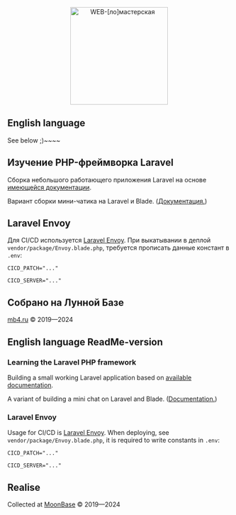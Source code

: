<p align="center">
<a href="https://lb8.ru/"><img style="width: 220px" src="https://lb8.ru/images/svg/logo-admin-ru.svg" alt="WEB-[ло]мастерская"></a>
</p>

## English language

See below ;)~~~~

## Изучение PHP-фреймворка Laravel

Сборка небольшого работающего приложения Laravel на основе [имеющейся документации](https://bootcamp.laravel.com/).

Вариант сборки мини-чатика на Laravel и Blade. ([Документация.](https://bootcamp.laravel.com/blade/installation)) 

## Laravel Envoy

Для CI/CD используется [Laravel Envoy](https://laravel.com/docs/11.x/envoy).
При выкатывании в деплой `vendor/package/Envoy.blade.php`, требуется прописать данные констант в `.env`:

`CICD_PATCH="..."`

`CICD_SERVER="..."`

## Собрано на Лунной Базе
[mb4.ru](https://mb4.ru/) © 2019—2024



## English language ReadMe-version

### Learning the Laravel PHP framework

Building a small working Laravel application based on [available documentation](https://bootcamp.laravel.com/).

A variant of building a mini chat on Laravel and Blade. ([Documentation.](https://bootcamp.laravel.com/blade/installation))

### Laravel Envoy

Usage for CI/CD is [Laravel Envoy](https://laravel.com/docs/11.x/envoy).
When deploying, see `vendor/package/Envoy.blade.php`, it is required to write constants in `.env`:

`CICD_PATCH="..."`

`CICD_SERVER="..."`

## Realise
Collected at [MoonBase](https://mb4.ru/)
© 2019—2024

